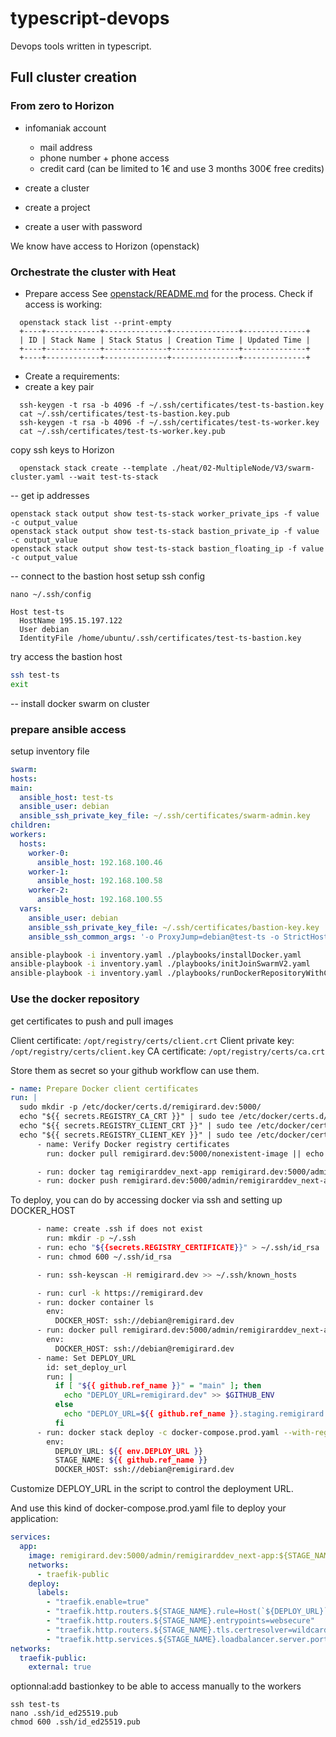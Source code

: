 # typescript-devops

Devops tools written in typescript.

## Full cluster creation

### From zero to Horizon

- infomaniak account
  - mail address
  - phone number + phone access
  - credit card (can be limited to 1€ and use 3 months 300€ free credits)

- create a cluster
- create a project
- create a user with password

We know have access to Horizon (openstack)

### Orchestrate the cluster with Heat

- Prepare access
See [openstack/README.md](openstack/README.md) for the process.
Check if access is working:
```
  openstack stack list --print-empty
  +----+------------+--------------+---------------+--------------+
  | ID | Stack Name | Stack Status | Creation Time | Updated Time |
  +----+------------+--------------+---------------+--------------+
  +----+------------+--------------+---------------+--------------+
```

- Create a 
 requirements:
- create a key pair
```
  ssh-keygen -t rsa -b 4096 -f ~/.ssh/certificates/test-ts-bastion.key
  cat ~/.ssh/certificates/test-ts-bastion.key.pub
  ssh-keygen -t rsa -b 4096 -f ~/.ssh/certificates/test-ts-worker.key
  cat ~/.ssh/certificates/test-ts-worker.key.pub
```
copy ssh keys to Horizon
```
  openstack stack create --template ./heat/02-MultipleNode/V3/swarm-cluster.yaml --wait test-ts-stack
```

-- get ip addresses
```
openstack stack output show test-ts-stack worker_private_ips -f value -c output_value
openstack stack output show test-ts-stack bastion_private_ip -f value -c output_value
openstack stack output show test-ts-stack bastion_floating_ip -f value -c output_value
```

-- connect to the bastion host
setup ssh config
```
nano ~/.ssh/config
```
```
Host test-ts
  HostName 195.15.197.122
  User debian
  IdentityFile /home/ubuntu/.ssh/certificates/test-ts-bastion.key
```

try access the bastion host
```bash
ssh test-ts
exit
```

-- install docker swarm on cluster
### prepare ansible access
setup inventory file
```yaml
swarm:
hosts:
main:
  ansible_host: test-ts
  ansible_user: debian
  ansible_ssh_private_key_file: ~/.ssh/certificates/swarm-admin.key
children:
workers:
  hosts:
    worker-0:
      ansible_host: 192.168.100.46
    worker-1:
      ansible_host: 192.168.100.58
    worker-2:
      ansible_host: 192.168.100.55
  vars:
    ansible_user: debian
    ansible_ssh_private_key_file: ~/.ssh/certificates/bastion-key.key
    ansible_ssh_common_args: '-o ProxyJump=debian@test-ts -o StrictHostKeyChecking=accept-new'
```

```bash
ansible-playbook -i inventory.yaml ./playbooks/installDocker.yaml 
ansible-playbook -i inventory.yaml ./playbooks/initJoinSwarmV2.yaml
ansible-playbook -i inventory.yaml ./playbooks/runDockerRepositoryWithCerts.yaml
```

### Use the docker repository

get certificates to push and pull images

Client certificate: `/opt/registry/certs/client.crt`
Client private key: `/opt/registry/certs/client.key`
CA certificate: `/opt/registry/certs/ca.crt`

Store them as secret so your github workflow can use them.
```yaml
- name: Prepare Docker client certificates
run: |
  sudo mkdir -p /etc/docker/certs.d/remigirard.dev:5000/
  echo "${{ secrets.REGISTRY_CA_CRT }}" | sudo tee /etc/docker/certs.d/remigirard.dev:5000/ca.crt
  echo "${{ secrets.REGISTRY_CLIENT_CRT }}" | sudo tee /etc/docker/certs.d/remigirard.dev:5000/client.cert
  echo "${{ secrets.REGISTRY_CLIENT_KEY }}" | sudo tee /etc/docker/certs.d/remigirard.dev:5000/client.key
      - name: Verify Docker registry certificates
        run: docker pull remigirard.dev:5000/nonexistent-image || echo "Certificates are valid"

      - run: docker tag remigirarddev_next-app remigirard.dev:5000/admin/remigirarddev_next-app:${{ github.ref_name }}
      - run: docker push remigirard.dev:5000/admin/remigirarddev_next-app:${{ github.ref_name }}
```

To deploy, you can do by accessing docker via ssh and setting up DOCKER_HOST

```bash
      - name: create .ssh if does not exist
        run: mkdir -p ~/.ssh
      - run: echo "${{secrets.REGISTRY_CERTIFICATE}}" > ~/.ssh/id_rsa
      - run: chmod 600 ~/.ssh/id_rsa

      - run: ssh-keyscan -H remigirard.dev >> ~/.ssh/known_hosts

      - run: curl -k https://remigirard.dev
      - run: docker container ls
        env:
          DOCKER_HOST: ssh://debian@remigirard.dev
      - run: docker pull remigirard.dev:5000/admin/remigirarddev_next-app:${{ github.ref_name }}
        env:
          DOCKER_HOST: ssh://debian@remigirard.dev
      - name: Set DEPLOY_URL
        id: set_deploy_url
        run: |
          if [ "${{ github.ref_name }}" = "main" ]; then
            echo "DEPLOY_URL=remigirard.dev" >> $GITHUB_ENV
          else
            echo "DEPLOY_URL=${{ github.ref_name }}.staging.remigirard.dev" >> $GITHUB_ENV
          fi
      - run: docker stack deploy -c docker-compose.prod.yaml --with-registry-auth remigirarddev-${{ github.ref_name }}
        env:
          DEPLOY_URL: ${{ env.DEPLOY_URL }}
          STAGE_NAME: ${{ github.ref_name }}
          DOCKER_HOST: ssh://debian@remigirard.dev
````

Customize DEPLOY_URL in the script to control the deployment URL.

And use this kind of docker-compose.prod.yaml file to deploy your application:
```yaml
services:
  app:
    image: remigirard.dev:5000/admin/remigirarddev_next-app:${STAGE_NAME}
    networks:
      - traefik-public
    deploy:
      labels:
        - "traefik.enable=true"
        - "traefik.http.routers.${STAGE_NAME}.rule=Host(`${DEPLOY_URL}`)"
        - "traefik.http.routers.${STAGE_NAME}.entrypoints=websecure"
        - "traefik.http.routers.${STAGE_NAME}.tls.certresolver=wildcardresolver"
        - "traefik.http.services.${STAGE_NAME}.loadbalancer.server.port=3000"
networks:
  traefik-public:
    external: true

```


optionnal:add bastionkey to be able to access manually to the workers
```
ssh test-ts
nano .ssh/id_ed25519.pub
chmod 600 .ssh/id_ed25519.pub
```

